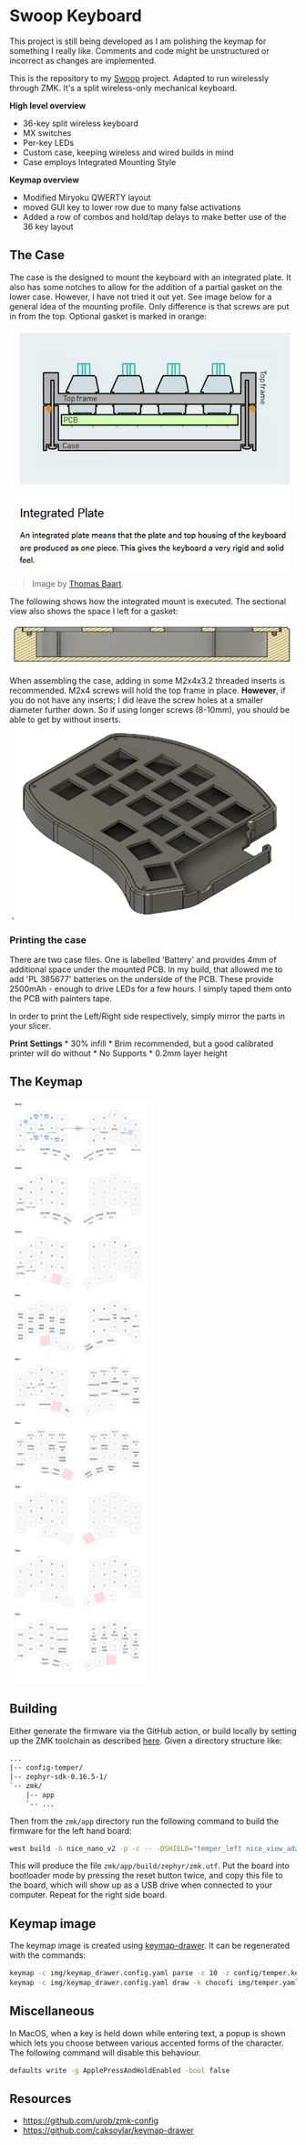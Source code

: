 Swoop Keyboard
=============== 

This project is still being developed as I am polishing the keymap for something I really like. Comments and code might be unstructured or incorrect as changes are implemented.

This is the repository to my [Swoop](https://github.com/jimmerricks/swoop) project. Adapted to run wirelessly through ZMK. It's a split wireless-only
mechanical keyboard.

**High level overview**

 * 36-key split wireless keyboard
 * MX switches
 * Per-key LEDs
 * Custom case, keeping wireless and wired builds in mind
 * Case employs Integrated Mounting Style

**Keymap overview**
 * Modified Miryoku QWERTY layout
 * moved GUI key to lower row due to many false activations
 * Added a row of combos and hold/tap delays to make better use of the 36 key layout

## The Case
The case is the designed to mount the keyboard with an integrated plate. It also has some notches to allow for the addition of a partial gasket on the lower case. However, I have not tried it out yet. 
See image below for a general idea of the mounting profile. Only difference is that screws are put in from the top. Optional gasket is marked in orange:

![case_mount](pictures/mount.png)

>Image by [Thomas Baart](https://thomasbaart.nl/2019/04/07/cheat-sheet-custom-keyboard-mounting-styles/).



The following shows how the integrated mount is executed. The sectional view also shows the space I left for a gasket:
![case_section](pictures/Case_section.png)

When assembling the case, adding in some M2x4x3.2 threaded inserts is recommended. M2x4 screws will hold the top frame in place. 
**However**, if you do not have any inserts; I did leave the screw holes at a smaller diameter further down. So if using longer screws (8-10mm), you should be able to get by without inserts.
![case_pic](pictures/Case.png)

### Printing the case
There are two case files. One is labelled 'Battery' and provides 4mm of additional space under the mounted PCB. In my build, that allowed me to add 'PL 385677' batteries on the underside of the PCB. These provide 2500mAh - enough to drive LEDs for a few hours. I simply taped them onto the PCB with painters tape.


In order to print the Left/Right side respectively, simply mirror the parts in your slicer. 

**Print Settings**
    * 30% infill
    * Brim recommended, but a good calibrated printer will do without
    * No Supports
    * 0.2mm layer height

## The Keymap
![keymap image](img/swoop.svg)


## Building

Either generate the firmware via the GitHub action, or build locally by setting
up the ZMK toolchain as described [here](https://zmk.dev/docs/development/setup).
Given a directory structure like:

```
...
|-- config-temper/
|-- zephyr-sdk-0.16.5-1/
`-- zmk/
    |-- app
    `-- ...
```

Then from the `zmk/app` directory run the following command to build the
firmware for the left hand board:

```sh
west build -b nice_nano_v2 -p -c -- -DSHIELD="temper_left nice_view_adapter nice_view_temper" -DZMK_CONFIG=../../config-temper-zmk/config -DZMK_EXTRA_MODULES=../../config-temper-zmk -DZephyr-sdk_DIR=../../zephyr-sdk-0.16.5-1/cmake
```

This will produce the file `zmk/app/build/zephyr/zmk.utf`. Put the board into
bootloader mode by pressing the reset button twice, and copy this file to the
board, which will show up as a USB drive when connected to your computer. Repeat
for the right side board.

## Keymap image

The keymap image is created using [keymap-drawer](https://github.com/caksoylar/keymap-drawer).
It can be regenerated with the commands:

```sh
keymap -c img/keymap_drawer.config.yaml parse -c 10 -z config/temper.keymap > img/temper.yaml
keymap -c img/keymap_drawer.config.yaml draw -k chocofi img/temper.yaml > img/temper.svg
```


## Miscellaneous

In MacOS, when a key is held down while entering text, a popup is shown which
lets you choose between various accented forms of the character. The following
command will disable this behaviour.

```sh
defaults write -g ApplePressAndHoldEnabled -bool false
```

## Resources

 * https://github.com/urob/zmk-config
 * https://github.com/caksoylar/keymap-drawer

